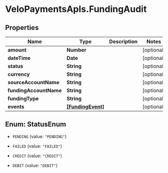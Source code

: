 # VeloPaymentsApIs.FundingAudit

## Properties

Name | Type | Description | Notes
------------ | ------------- | ------------- | -------------
**amount** | **Number** |  | [optional] 
**dateTime** | **Date** |  | [optional] 
**status** | **String** |  | [optional] 
**currency** | **String** |  | [optional] 
**sourceAccountName** | **String** |  | [optional] 
**fundingAccountName** | **String** |  | [optional] 
**fundingType** | **String** |  | [optional] 
**events** | [**[FundingEvent]**](FundingEvent.md) |  | [optional] 



## Enum: StatusEnum


* `PENDING` (value: `"PENDING"`)

* `FAILED` (value: `"FAILED"`)

* `CREDIT` (value: `"CREDIT"`)

* `DEBIT` (value: `"DEBIT"`)




